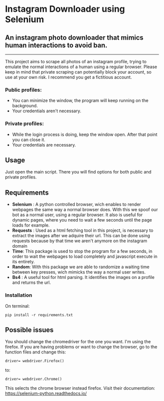 # Instagram Downloader using Selenium
## An instagram photo downloader that mimics human interactions to avoid ban.

---
This project aims to scrape all photos of an instagram profile,
trying to emulate the normal interactions of a human using a regular browser.
Please keep in mind that private scraping can potentially block your account, so use
at your own risk. I recommend you get a fictitious account.

### Public profiles:
- You can minimize the window, the program will keep running on the background. 
- Your credentials aren't necessary.

### Private profiles:
- While the login process is doing, keep the window open. After that point you can close it.
- Your credentials are necessary.

## Usage

Just open the main script. There you will find options for both public and private profiles.

## Requirements
- **Selenium** : A python controlled browser, wich enables to render webpages the same way a normal browser does. With this we spoof our bot as a normal user, using a regular browser. It also is useful for dynamic pages, where you need to wait a few seconds until the page loads for example.
- **Requests** : Used as a html fetching tool in this project, is necessary to extract the images after we adquire their url. This can be done using requests because by that time we aren't anymore on the instagram domain
- **Time**: This package is used to stop the program for a few seconds, in order to wait the webpages to load completely and javascript execute in its entirety.
- **Random**: With this package we are able to randomize a waiting time between key presses, wich mimicks the way a normal user writes.
- **Bs4** : A useful tool for html parsing. It identifies the images on a profile and returns the url.
### Installation
On terminal:
```
pip install -r requirements.txt

```
## Possible issues
You should change the chromedriver for the one you want. I'm using the firefox. 
If you are having problems or want to change the browser, go to the function files and change this:

```
driver= webdriver.Firefox()
```
to:

```
driver= webdriver.Chrome()
```
This selects the chrome browser instead firefox.
Visit their documentation:
https://selenium-python.readthedocs.io/
